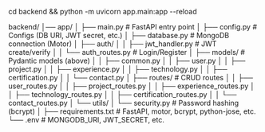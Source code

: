 cd backend && python -m uvicorn app.main:app --reload

backend/
│── app/
│   ├── main.py                # FastAPI entry point
│   ├── config.py              # Configs (DB URI, JWT secret, etc.)
│   ├── database.py            # MongoDB connection (Motor)
│   ├── auth/
│   │   ├── jwt_handler.py     # JWT create/verify
│   │   └── auth_routes.py     # Login/Register
│   ├── models/                # Pydantic models (above)
│   │   ├── common.py
│   │   ├── user.py
│   │   ├── project.py
│   │   ├── experience.py
│   │   ├── technology.py
│   │   ├── certification.py
│   │   └── contact.py
│   ├── routes/                # CRUD routes
│   │   ├── user_routes.py
│   │   ├── project_routes.py
│   │   ├── experience_routes.py
│   │   ├── technology_routes.py
│   │   ├── certification_routes.py
│   │   └── contact_routes.py
│   └── utils/
│       └── security.py        # Password hashing (bcrypt)
│
├── requirements.txt           # FastAPI, motor, bcrypt, python-jose, etc.
└── .env                       # MONGODB_URI, JWT_SECRET, etc.
